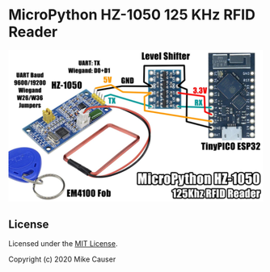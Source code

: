 # MicroPython HZ-1050 125 KHz RFID Reader

![demo](docs/demo.jpg)

## License

Licensed under the [MIT License](http://opensource.org/licenses/MIT).

Copyright (c) 2020 Mike Causer
